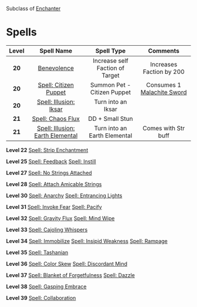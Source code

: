 <!-- TITLE: Puppetmaster -->
<!-- SUBTITLE: Puppetmasters can appear to be quite charming, no pun intended, but beware, for they are masters of anima-controlling magic.  What could start as a simple puppet show may turn into a bloody affair if only the Puppetmaster willed it so.  Darker still, you may find yourself an unwilling participant in their little mummer's farce.   -->

Subclass of [Enchanter](enchanter)
# Spells

|Level|Spell Name|Spell Type|Comments|
|:---:|:-----:|:----:|:----:|
|**20**|[Benevolence](benevolence)|Increase self Faction of Target|Increases Faction by 200|
|**20**|[Spell: Citizen Puppet](citizen-puppet)|Summon Pet - Citizen Puppet| Consumes 1 [Malachite Sword](malachite-sword)|
|**20**|[Spell: Illusion: Iksar](illusion-iksar)|Turn into an Iksar||
|**21**|[Spell: Chaos Flux](chaos-flux)|DD + Small Stun||
|**21**|[Spell: Illusion: Earth Elemental](illusion-earth-elemental)|Turn into an Earth Elemental|Comes with Str buff|



**Level 22**
[Spell: Strip Enchantment](strip-enchantment)

**Level 25**
[Spell: Feedback](feedback)
[Spell: Instill](instill)

**Level 27**
[Spell: No Strings Attached](no-strings-attached)

**Level 28**
[Spell: Attach Amicable Strings](attach-amicable-strings)

**Level 30**
[Spell: Anarchy](anarchy)
[Spell: Entrancing Lights](entrancing-lights)

**Level 31**
[Spell: Invoke Fear](invoke-fear)
[Spell: Pacify](pacify)

**Level 32**
[Spell: Gravity Flux](gravity-flux)
[Spell: Mind Wipe](mind-wipe)

**Level 33**
[Spell: Cajoling Whispers](cajoling-whispers)

**Level 34**
[Spell: Immobilize](immobilize)
[Spell: Insipid Weakness](insipid-weakness)
[Spell: Rampage](rampage)

**Level 35**
[Spell: Tashanian](tashanian)

**Level 36**
[Spell: Color Skew](color-skew)
[Spell: Discordant Mind](discordant-mind)

**Level 37**
[Spell: Blanket of Forgetfulness](blanket-of-forgetfulness)
[Spell: Dazzle](dazzle)

**Level 38**
[Spell: Gasping Embrace](gasping-embrace)

**Level 39**
[Spell: Collaboration](collaboration)
